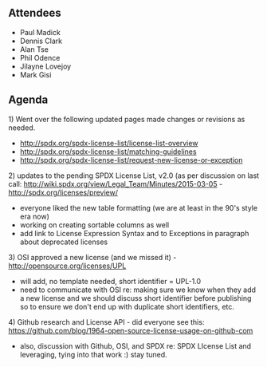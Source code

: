 ## Attendees

  - Paul Madick
  - Dennis Clark
  - Alan Tse
  - Phil Odence
  - Jilayne Lovejoy
  - Mark Gisi

## Agenda

1\) Went over the following updated pages made changes or revisions as
needed.

  - <http://spdx.org/spdx-license-list/license-list-overview>
  - <http://spdx.org/spdx-license-list/matching-guidelines>
  - <http://spdx.org/spdx-license-list/request-new-license-or-exception>

2\) updates to the pending SPDX License List, v2.0 (as per discussion on
last call: <http://wiki.spdx.org/view/Legal_Team/Minutes/2015-03-05> -
<http://spdx.org/licenses/preview/>

  - everyone liked the new table formatting (we are at least in the 90's
    style era now)
  - working on creating sortable columns as well
  - add link to License Expression Syntax and to Exceptions in paragraph
    about deprecated licenses

3\) OSI approved a new license (and we missed it) -
<http://opensource.org/licenses/UPL>

  - will add, no template needed, short identifier = UPL-1.0
  - need to communicate with OSI re: making sure we know when they add a
    new license and we should discuss short identifier before publishing
    so to ensure we don't end up with duplicate short identifiers, etc.

4\) Github research and License API - did everyone see this:
<https://github.com/blog/1964-open-source-license-usage-on-github-com>

  - also, discussion with Github, OSI, and SPDX re: SPDX LIcense List
    and leveraging, tying into that work :) stay tuned.
